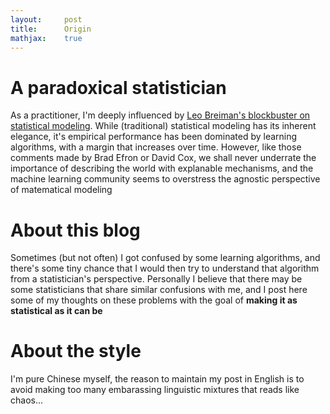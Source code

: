 ```yaml
---
layout:     post
title:      Origin
mathjax:    true
---
```


# A paradoxical statistician

As a practitioner, I'm deeply influenced by [Leo Breiman's blockbuster on statistical modeling](https://projecteuclid.org/euclid.ss/1009213726). While (traditional) statistical modeling has its inherent elegance, it's empirical performance has been dominated by learning algorithms, with a margin that increases over time. However, like those comments made by Brad Efron or David Cox, we shall never underrate the importance of describing the world with explanable mechanisms, and the machine learning community seems to overstress the agnostic perspective of matematical modeling

# About this blog

Sometimes (but not often) I got confused by some learning algorithms, and there's some tiny chance that I would then try to understand that algorithm from a statistician's perspective. Personally I believe that there may be some statisticians that share similar confusions with me, and I post here some of my thoughts on these problems with the goal of **making it as statistical as it can be**

# About the style

I'm pure Chinese myself, the reason to maintain my post in English is to avoid making too many embarassing linguistic mixtures that reads like chaos...